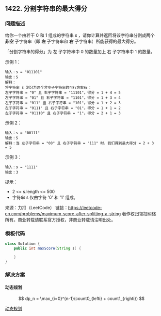 <script src="https://cdn.bootcss.com/mathjax/2.7.7/MathJax.js?config=TeX-AMS-MML_HTMLorMML"></script>

## 1422. 分割字符串的最大得分

### 问题描述

给你一个由若干 0 和 1 组成的字符串 s ，请你计算并返回将该字符串分割成两个 **非空** 子字符串（即 **左** 子字符串和 **右** 子字符串）所能获得的最大得分。

「分割字符串的得分」为 左 子字符串中 0 的数量加上 右 子字符串中 1 的数量。

 

示例 1：

```
输入：s = "011101"
输出：5 
解释：
将字符串 s 划分为两个非空子字符串的可行方案有：
左子字符串 = "0" 且 右子字符串 = "11101"，得分 = 1 + 4 = 5 
左子字符串 = "01" 且 右子字符串 = "1101"，得分 = 1 + 3 = 4 
左子字符串 = "011" 且 右子字符串 = "101"，得分 = 1 + 2 = 3 
左子字符串 = "0111" 且 右子字符串 = "01"，得分 = 1 + 1 = 2 
左子字符串 = "01110" 且 右子字符串 = "1"，得分 = 2 + 1 = 3
```

示例 2：

```
输入：s = "00111"
输出：5
解释：当 左子字符串 = "00" 且 右子字符串 = "111" 时，我们得到最大得分 = 2 + 3 = 5
```

示例 3：

```
输入：s = "1111"
输出：3
```

提示：

* 2 <= s.length <= 500
*  字符串 s 仅由字符 '0' 和 '1' 组成。

来源：力扣（LeetCode）
链接：https://leetcode-cn.com/problems/maximum-score-after-splitting-a-string
著作权归领扣网络所有。商业转载请联系官方授权，非商业转载请注明出处。

### 模板代码

``` java
class Solution {
    public int maxScore(String s) {

    }
}
```

### 解决方案

#### 动态规划

$$
dp_n = \max_{i=0}^{n-1}(count0_{lefti} + count1_{righti})
$$

[动态规划](qu1422/solu1/Solution.java)